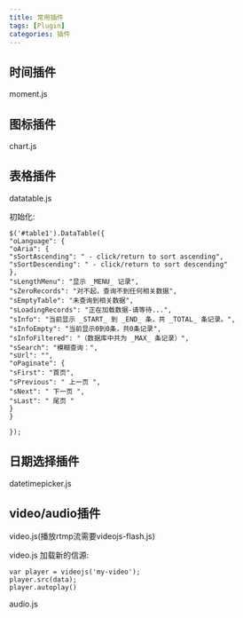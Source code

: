 ```yaml
---
title: 常用插件
tags: [Plugin]
categories: 插件
---
```


## 时间插件

moment.js

## 图标插件

chart.js

## 表格插件

datatable.js

初始化:

	$('#table1').DataTable({
	"oLanguage": {
	"oAria": {
	"sSortAscending": " - click/return to sort ascending",
	"sSortDescending": " - click/return to sort descending"
	},
	"sLengthMenu": "显示 _MENU_ 记录",
	"sZeroRecords": "对不起，查询不到任何相关数据",
	"sEmptyTable": "未查询到相关数据",
	"sLoadingRecords": "正在加载数据-请等待...",
	"sInfo": "当前显示 _START_ 到 _END_ 条，共 _TOTAL_ 条记录。",
	"sInfoEmpty": "当前显示0到0条，共0条记录",
	"sInfoFiltered": "（数据库中共为 _MAX_ 条记录）",
	"sSearch": "模糊查询：",
	"sUrl": "",
	"oPaginate": {
	"sFirst": "首页",
	"sPrevious": " 上一页 ",
	"sNext": " 下一页 ",
	"sLast": " 尾页 "
	}
	}
	
	});

## 日期选择插件

datetimepicker.js

## video/audio插件

video.js(播放rtmp流需要videojs-flash.js)

video.js 加载新的信源:

	var player = videojs('my-video');
	player.src(data);
	player.autoplay()

audio.js

